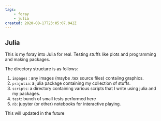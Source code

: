 ```yaml
---
tags:
    - foray
    - julia
created: 2020-08-17T23:05:07.942Z
---
```

## Julia

This is my foray into Julia for real. Testing stuffs like plots and programming and making packages.

The directory structure is as follows:

  1. `impages` : any images (maybe .tex source files) contaiing graphics.
  2. `prajulia`: a julia package containing my collection of stuffs.
  3. `scripts`: a directory containing various scripts that I write using julia and my packages.
  4. `test`: bunch of small tests performed here
  5. `nb`: jupyter (or other) notebooks for interactive playing.
   
This will updated in the future

